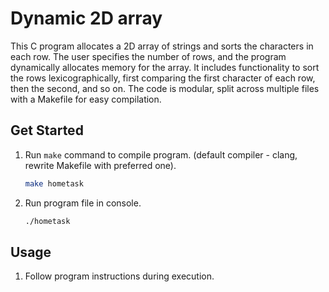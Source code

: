 # Dynamic 2D array

This C program allocates a 2D array of strings and sorts the characters in each row. The user specifies the number of rows, and the program dynamically allocates memory for the array. It includes functionality to sort the rows lexicographically, first comparing the first character of each row, then the second, and so on. The code is modular, split across multiple files with a Makefile for easy compilation.

## Get Started

1. Run `make` command to compile program. (default compiler - clang, rewrite Makefile with preferred one).

   ```sh
   make hometask
   ```

2. Run program file in console.

   ```sh
   ./hometask
   ```

## Usage

1. Follow program instructions during execution.
